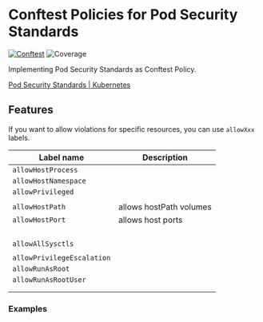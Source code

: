 # Conftest Policies for Pod Security Standards

[![Conftest](https://github.com/YunosukeY/policies-for-pss/actions/workflows/ci.yaml/badge.svg?branch=master&event=push)](https://github.com/YunosukeY/policies-for-pss/actions/workflows/ci.yaml)
![Coverage](https://img.shields.io/endpoint?url=https://gist.githubusercontent.com/YunosukeY/0c2e618c502912eff6e83e26b24e5c82/raw/opa-coverage-badge.json)

Implementing Pod Security Standards as Conftest Policy.

[Pod Security Standards | Kubernetes](https://kubernetes.io/docs/concepts/security/pod-security-standards/)

## Features

If you want to allow violations for specific resources, you can use `allowXxx` labels.

| Label name                 | Description             |
| -------------------------- | ----------------------- |
| `allowHostProcess`         |                         |
| `allowHostNamespace`       |                         |
| `allowPrivileged`          |                         |
|                            |                         |
| `allowHostPath`            | allows hostPath volumes |
| `allowHostPort`            | allows host ports       |
|                            |                         |
|                            |                         |
|                            |                         |
|                            |                         |
| `allowAllSysctls`          |                         |
|                            |                         |
| `allowPrivilegeEscalation` |                         |
| `allowRunAsRoot`           |                         |
| `allowRunAsRootUser`       |                         |
|                            |                         |
|                            |                         |

### Examples
